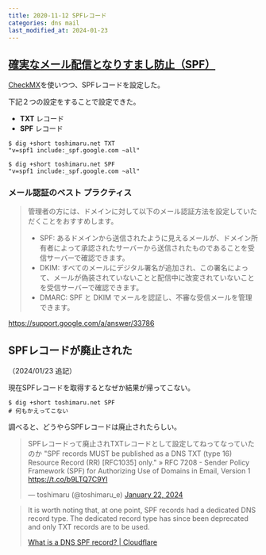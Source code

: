 ```yaml
---
title: 2020-11-12 SPFレコード
categories: dns mail
last_modified_at: 2024-01-23
---
```


## [確実なメール配信となりすまし防止（SPF）](https://support.google.com/a/answer/33786)

[CheckMX](https://toolbox.googleapps.com/apps/checkmx/)を使いつつ、SPFレコードを設定した。

下記２つの設定をすることで設定できた。

- **TXT** レコード
- **SPF** レコード

```console
$ dig +short toshimaru.net TXT
"v=spf1 include:_spf.google.com ~all"

$ dig +short toshimaru.net SPF
"v=spf1 include:_spf.google.com ~all"
```

### メール認証のベスト プラクティス

> 管理者の方には、ドメインに対して以下のメール認証方法を設定していただくことをおすすめします。
>
> - SPF: あるドメインから送信されたように見えるメールが、ドメイン所有者によって承認されたサーバーから送信されたものであることを受信サーバーで確認できます。
> - DKIM: すべてのメールにデジタル署名が追加され、この署名によって、メールが偽装されていないことと配信中に改変されていないことを受信サーバーで確認できます。
> - DMARC: SPF と DKIM でメールを認証し、不審な受信メールを管理できます。

<https://support.google.com/a/answer/33786>

## SPFレコードが廃止された

（2024/01/23 追記）

現在SPFレコードを取得するとなぜか結果が帰ってこない。

```console
$ dig +short toshimaru.net SPF
# 何もかえってこない
```

調べると、どうやらSPFレコードは廃止されたらしい。

<blockquote class="twitter-tweet"><p lang="ja" dir="ltr">SPFレコードって廃止されTXTレコードとして設定してねってなっていたのか &quot;SPF records MUST be published as a DNS TXT (type 16) Resource Record (RR) [RFC1035] only.&quot; » RFC 7208 - Sender Policy Framework (SPF) for Authorizing Use of Domains in Email, Version 1 <a href="https://t.co/b9LTQ7C9Yl">https://t.co/b9LTQ7C9Yl</a></p>&mdash; toshimaru (@toshimaru_e) <a href="https://twitter.com/toshimaru_e/status/1749579836497240492?ref_src=twsrc%5Etfw">January 22, 2024</a></blockquote> <script async src="https://platform.twitter.com/widgets.js" charset="utf-8"></script>

> It is worth noting that, at one point, SPF records had a dedicated DNS record type. The dedicated record type has since been deprecated and only TXT records are to be used.
>
> [What is a DNS SPF record? \| Cloudflare](https://www.cloudflare.com/learning/dns/dns-records/dns-spf-record/)
